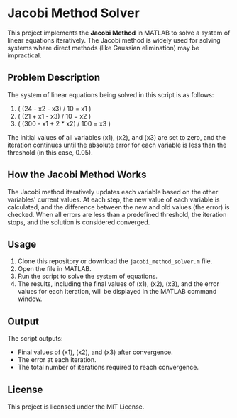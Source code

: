 # Jacobi Method Solver

This project implements the **Jacobi Method** in MATLAB to solve a system of linear equations iteratively. The Jacobi method is widely used for solving systems where direct methods (like Gaussian elimination) may be impractical.

## Problem Description

The system of linear equations being solved in this script is as follows:

1. \( (24 - x2 - x3) / 10 = x1 \)
2. \( (21 + x1 - x3) / 10 = x2 \)
3. \( (300 - x1 + 2 * x2) / 100 = x3 \)

The initial values of all variables \(x1\), \(x2\), and \(x3\) are set to zero, and the iteration continues until the absolute error for each variable is less than the threshold (in this case, 0.05).

## How the Jacobi Method Works

The Jacobi method iteratively updates each variable based on the other variables' current values. At each step, the new value of each variable is calculated, and the difference between the new and old values (the error) is checked. When all errors are less than a predefined threshold, the iteration stops, and the solution is considered converged.

## Usage

1. Clone this repository or download the `jacobi_method_solver.m` file.
2. Open the file in MATLAB.
3. Run the script to solve the system of equations.
4. The results, including the final values of \(x1\), \(x2\), \(x3\), and the error values for each iteration, will be displayed in the MATLAB command window.

## Output

The script outputs:
- Final values of \(x1\), \(x2\), and \(x3\) after convergence.
- The error at each iteration.
- The total number of iterations required to reach convergence.

## License

This project is licensed under the MIT License.
